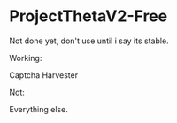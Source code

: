# ProjectThetaV2-Free

Not done yet, don't use until i say its stable.

Working:

Captcha Harvester

Not:

Everything else.
